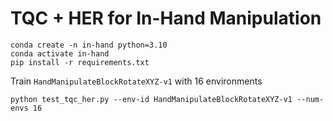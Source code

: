 # TQC + HER for In-Hand Manipulation

```
conda create -n in-hand python=3.10
conda activate in-hand
pip install -r requirements.txt
```

Train `HandManipulateBlockRotateXYZ-v1` with 16 environments
```
python test_tqc_her.py --env-id HandManipulateBlockRotateXYZ-v1 --num-envs 16
```

